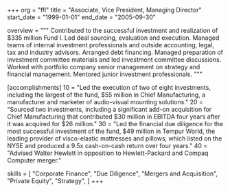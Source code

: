 +++
org        = "ffl"
title      = "Associate, Vice President, Managing Director"
start_date = "1999-01-01"
end_date   = "2005-09-30"

overview = """
Contributed to the successful investment and realization of $335 million Fund I.  Led deal sourcing, evaluation and execution.  Managed teams of internal investment professionals and outside accounting, legal, tax and industry advisors.  Arranged debt financing.  Managed preparation of investment committee materials and led investment committee discussions. Worked with portfolio company senior management on strategy and financial management.  Mentored junior investment professionals.
"""

[accomplishments]
10 = "Led the execution of two of eight investments, including the largest of the fund, $55 million in Chief Manufacturing, a manufacturer and marketer of audio-visual mounting solutions."
20 = "Sourced two investments, including a significant add-on acquisition for Chief Manufacturing that contributed $30 million in EBITDA four years after it was acquired for $26 million."
30 = "Led the financial due diligence for the most successful investment of the fund, $49 million in Tempur World, the leading provider of visco-elastic mattresses and pillows, which listed on the NYSE and produced a 9.5x cash-on-cash return over four years."
40 = "Advised Walter Hewlett in opposition to Hewlett-Packard and Compaq Computer merger."

skills = [
"Corporate Finance",
"Due Diligence",
"Mergers and Acquisition",
"Private Equity",
"Strategy",
]
+++
